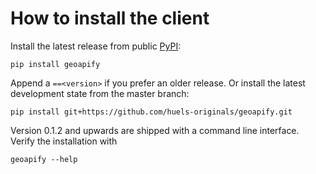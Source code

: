 # How to install the client

Install the latest release from public [PyPI](https://pypi.org/project/geoapify/):

```shell
pip install geoapify
```

Append a `==<version>` if you prefer an older release. Or install the latest development state from the master branch:

```shell
pip install git+https://github.com/huels-originals/geoapify.git
```

Version 0.1.2 and upwards are shipped with a command line interface. Verify the installation with

```shell
geoapify --help
```
